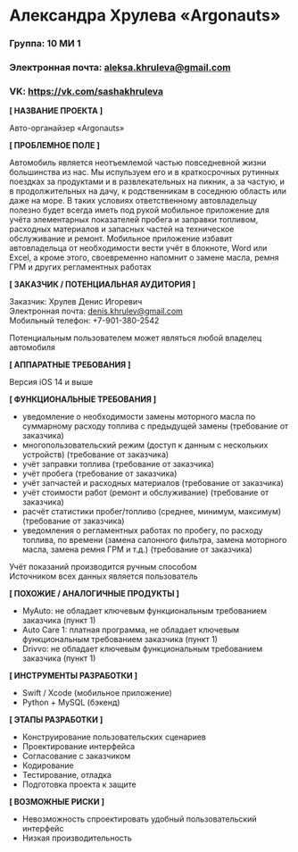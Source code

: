# Александра Хрулева «Argonauts»

### Группа: 10 МИ 1
### Электронная почта: aleksa.khruleva@gmail.com
### VK: https://vk.com/sashakhruleva

**[ НАЗВАНИЕ ПРОЕКТА ]**

Авто-органайзер «Argonauts»

**[ ПРОБЛЕМНОЕ ПОЛЕ ]**

Автомобиль является неотъемлемой частью повседневной жизни большинства из нас. Мы испульзуем его и в краткосрочных рутинных поездках за продуктами и в развлекательных на пикник, а за частую, и в продолжительных на дачу, к родственникам в соседнюю область или даже на море. В таких условиях ответственному автовладельцу полезно будет всегда иметь под рукой мобильное приложение для учёта элементарных показателей пробега и заправки топливом, расходных материалов и запасных частей на техническое обслуживание и ремонт. Мобильное приложение избавит автовладельца от необходимости вести учёт в блокноте, Word или Excel, а кроме этого, своевременно напомнит о замене масла, ремня ГРМ и других регламентных работах

**[ ЗАКАЗЧИК / ПОТЕНЦИАЛЬНАЯ АУДИТОРИЯ ]**

Заказчик: Хрулев Денис Игоревич  
Электронная почта: denis.khrulev@gmail.com  
Мобильный телефон: +7-901-380-2542  
  
Потенциальным пользователем может являться любой владелец автомобиля

**[ АППАРАТНЫЕ ТРЕБОВАНИЯ ]**

Версия iOS 14 и выше

**[ ФУНКЦИОНАЛЬНЫЕ ТРЕБОВАНИЯ ]**

* уведомление о необходимости замены моторного масла по суммарному расходу топлива с предыдущей замены (требование от заказчика)
* многопользовательский режим (доступ к данным с нескольких устройств) (требование от заказчика)
* учёт заправки топлива (требование от заказчика)
* учёт пробега (требование от заказчика)
* учёт запчастей и расходных материалов (требование от заказчика)
* учёт стоимости работ (ремонт и обслуживание) (требование от заказчика)
* расчёт статистики пробег/топливо (среднее, минимум, максимум) (требование от заказчика)
* уведомления о регламентных работах по пробегу, по расходу топлива, по времени (замена салонного фильтра, замена моторного масла, замена ремня ГРМ и т.д.) (требование от заказчика)

Учёт показаний производится ручным способом  
Источником всех данных является пользователь

**[ ПОХОЖИЕ / АНАЛОГИЧНЫЕ ПРОДУКТЫ ]**

* MyAuto: не обладает ключевым функциональным требованием заказчика (пункт 1)
* Auto Care 1: платная программа, не обладает ключевым функциональным требованием заказчика (пункт 1)
* Drivvo: не обладает ключевым функциональным требованием заказчика (пункт 1)

**[ ИНСТРУМЕНТЫ РАЗРАБОТКИ ]**

* Swift / Xcode (мобильное приложение)  
* Python + MySQL (бэкенд)

**[ ЭТАПЫ РАЗРАБОТКИ ]**

* Конструирование пользовательских сценариев
* Проектирование интерфейса
* Согласование с заказчиком
* Кодирование
* Тестирование, отладка
* Подготовка проекта к защите

**[ ВОЗМОЖНЫЕ РИСКИ ]**

*	Невозможность спроектировать удобный пользовательский интерфейс
* Низкая производительность
